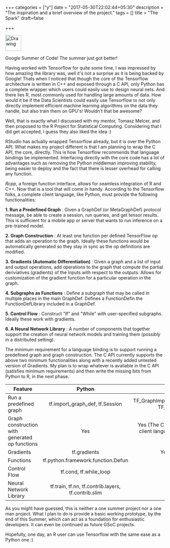 +++
categories = ["y"]
date = "2017-05-30T22:02:44+05:30"
description = "The inspiration and a brief overview of the project."
tags = []
title = "The Spark"
draft=false

+++

<img src="https://developers.google.com/open-source/gsoc/images/gsoc2016-sun-373x373.png" alt="Drawing" style="width: 50px;height: 50px;"/>

Google Summer of Code! The summer just got better!

Having worked with Tensorflow for quite some time, I was impressed by how amazing the library was, well it's not a surprise
as it is being backed by Google! Thats when I noticed that though the core of the Tensorflow architecture is written in C++ and exposed through a C API, only Python has a complete wrapper which  users could easily use to design neural nets. And there lies R, most commonly used for handling large amounts of data. How would it be if the Data Scientists could easily use Tensorflow to not only directly implement efficient machine learning algorithms on the data they handle, but also train them on GPU's! Wouldn’t that be awesome?

Well, that is exactly what I discussed with my mentor, Tomasz Melcer, and then proposed to the R Project for Statistical Computing. Considering that I did get accepted, I guess they also liked the idea :)

RStudio has actually wrapped Tensorflow already, but it is over the Python API. What makes my project different is that I am planning to wrap the C API, the core, directly. This is how Tensorflow recommends that language bindings be implemented. Interfacing directly with the core code has a lot of advantages such as removing the Python middleman improving stability, being easier to deploy and the fact that there is lesser overhead for calling any function.

*Rcpp*, a foreign function interface, allows for seamless integration of R and C++. Now that is a tool that will come in handy. According to the Tensorflow folks, a complete client language, like Python, must provide the following functionalities:

**1. Run a Predefined Graph** : Given a GraphDef (or MetaGraphDef) protocol message, be able to create a session, run queries, and get tensor results. This is sufficient for a mobile app or server that wants to run inference on a pre-trained model.

**2. Graph Construction** : At least one function per defined TensorFlow op that adds an operation to the graph. Ideally these functions would be automatically generated so they stay in sync as the op definitions are modified.

**3. Gradients (Automatic Differentiation)** : Given a graph and a list of input and output operations, add operations to the graph that compute the partial deriviatives (gradients) of the inputs with respect to the outputs. Allows for customization of the gradient function for a particular operation in the graph.

**4. Subgraphs as Functions** : Define a subgraph that may be called in multiple places in the main GraphDef. Defines a FunctionDefin the FunctionDefLibrary included in a GraphDef.

**5. Control Flow** : Construct "If" and "While" with user-specified subgraphs. Ideally these work with gradients.

**6. A Neural Network Library** : A number of components that together support the creation of neural network models and training them (possibly in a distributed setting).


The minimum requirement for a language binding is to support running a predefined graph and graph construction. The C API currently supports the above two minimum functionalities along with a recently added untested version of Gradients. My plan is to wrap whatever is available in the C API (satisfies minimum requirements) and then write the missing bits from Python to R, in the next phase.

| Feature        | Python           | C  |
| ------------- |:-------------:| -----:|
| Run a predefined graph     | tf.import_graph_def, tf.Session | TF_GraphImportGraphDef, TF_NewSession |
| Graph construction with generated op functions      | Yes     |   Yes (The C API supports client languages that do this) |
| Gradients | tf.gradients     |    Yes (Untested) |
| Functions     | tf.python.framework.function.Defun |  |
| Control Flow      | tf.cond, tf.while_loop      |    |
| Neural Network Library | tf.train, tf.nn, tf.contrib.layers, tf.contrib.slim      |     |

As you might have guessed, this is neither a one summer project nor a one man project. What I plan to do is provide a basic working prototype, by the end of this Summer, which can act as a foundation for enthusiastic developers. It can even be continued as future GSoC projects.

Hopefully, one day, an R user can use Tensorflow with the same ease as a Python one :)
